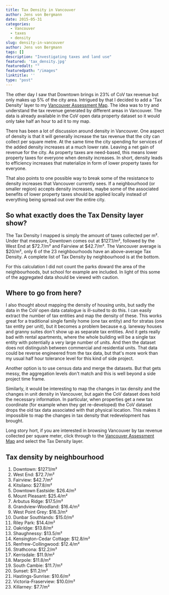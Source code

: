 ```yaml
---
title: Tax Density in Vancouver
author: Jens von Bergmann
date: 2015-05-31
categories:
  - Vancouver
  - taxes
  - density
slug: density-in-vancouver
author: Jens von Bergmann
tags: []
description: "Investigating taxes and land use"
featured: 'tax_density.jpg'
featuredalt: ""
featuredpath: "/images"
linktitle: ''
type: "post"
---
```


The other day I saw that Downtown brings in 23% of CoV tax revenue but only makes up 5% of the city area. Intrigued by that I decided to
add a 'Tax Density' layer to my [Vancouver Assessment Map](https://mountainmath.ca/map/assessment).
The idea was to try and understand the tax revenue generated by different areas in Vancouver. The data is already available
in the CoV open data property dataset so it would only take half an hour to ad it to my map.


There has been a lot of discussion around density in Vancouver. One aspect of density is that it will generally increase
the tax revenue that the city can collect per square metre. At the same time the city spending for services of the added
density increases at a much lower rate. Leaving a net gain of revenue for the city. As property taxes are
need-based, this means lower property taxes for everyone when density increases. In short, density leads to efficiency
increases that materialize in form of lower property taxes for everyone.
 
That also points to one possible way to break some of the resistance to density increases that Vancouver currently sees.
If a neighbourhood (or smaller region) accepts density increases, maybe some of the associated benefits
of lower property taxes should be applied locally instead of everything being spread out over the entire city.

## So what exactly does the Tax Density layer show? 
<!-- more -->
The Tax Density I mapped is simply the amount of taxes collected per m&sup2;.
Under that measure, Downtown comes out at $127.1/m&sup2;, followed by the West End at $72.7/m&sup2; and Fairview at
$42.7/m&sup2;. The Vancouver average is $20/m&sup2;, only 6 of the 23 neighbourhoods have an above-average Tax Density.
A complete list of Tax Density by neighbourhood is at the bottom.

For this calculation I did not count the parks doward the area of
the neighbourhoods, but school for example are included. In light of this some of the aggregated data should be viewed
with caution. 


## Where to go from here? 
I also thought about mapping the density of housing units, but sadly the data in the CoV open data catalogue is ill-suited to
do this. I can easily extract the number of tax entities and map the density of these. This works great for a traditional
single family home (one tax entity) and for stratas (one tax entity per unit), but it becomes a problem because e.g. laneway
houses and granny suites don't show up as separate tax entities. And it gets really bad with rental apartments, where the
whole building will be a single tax entity with potentially a very large number of units. And then the dataset does not
distinguish between commercial and residential units. That data could be reverse engineered from the tax data, but that's
more work than my usual half hour tolerance level for this kind of side project.

Another option is to use census data and merge the datasets. But that gets messy, the aggregation levels don't match and
this is well beyond a side project time frame.

Similarly, it would be interesting to map the changes in tax density and the changes in unit density in Vancouver, but
again the CoV dataset does hold the necessary information. In particular, when properties get a new tax coordinate (for
example when they get re-developed) the CoV dataset drops the old tax data associated with that physical location. This
makes it impossible to map the changes in tax density that redevelopment has brought.
 
Long story hort, if you are interested in browsing Vancouver by tax revenue collected per square meter, click through to
the [Vancouver Assessment Map](https://mountainmath.ca/map/assessment) and select the Tax Density layer.

## Tax density by neighbourhood

1. Downtown: $127.1/m&sup2;
2. West End: $72.7/m&sup2;
3. Fairview: $42.7/m&sup2;
4. Kitsilano: $27.8/m&sup2;
5. Downtown Eastside: $26.4/m&sup2;
6. Mount Pleasant: $25.4/m&sup2;
7. Arbutus Ridge: $17.5/m&sup2;
8. Grandview-Woodland: $16.4/m&sup2;
9. West Point Grey: $16.3/m&sup2;
10. Dunbar Southlands: $15.0/m&sup2;
11. Riley Park: $14.4/m&sup2;
12. Oakridge: $13.8/m&sup2;
13. Shaughnessy: $13.5/m&sup2;
14. Kensington-Cedar Cottage: $12.8/m&sup2;
15. Renfrew-Collingwood: $12.4/m&sup2;
16. Strathcona: $12.2/m&sup2;
17. Kerrisdale: $11.9/m&sup2;
18. Marpole: $11.8/m&sup2;
19. South Cambie: $11.7/m&sup2;
20. Sunset: $11.2/m&sup2;
21. Hastings-Sunrise: $10.6/m&sup2;
22. Victoria-Fraserview: $10.0/m&sup2;
23. Killarney: $7.7/m&sup2;
